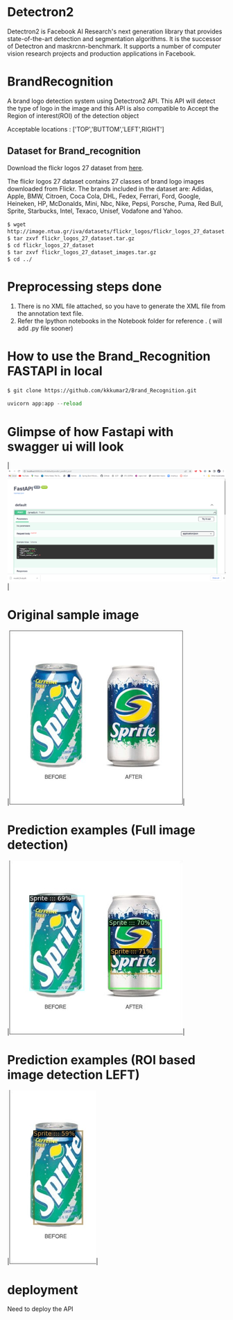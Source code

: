 # Detectron2

Detectron2 is Facebook AI Research's next generation library that provides state-of-the-art detection and segmentation algorithms. It is the successor of Detectron and maskrcnn-benchmark. It supports a number of computer vision research projects and production applications in Facebook.


# BrandRecognition

A brand logo detection system using Detectron2 API. This API will detect the type of logo in the image and this API is also compatible to Accept the Region of interest(ROI) of the detection object 

Acceptable locations : ['TOP','BUTTOM','LEFT',RIGHT']

## Dataset for Brand_recognition

 Download the flickr logos 27 dataset from [here](http://image.ntua.gr/iva/datasets/flickr_logos/).

   The flickr logos 27 dataset contains 27 classes of brand logo images downloaded from Flickr. The brands included in the dataset are: Adidas, Apple, BMW, Citroen, Coca Cola, DHL, Fedex, Ferrari, Ford, Google, Heineken, HP, McDonalds, Mini, Nbc, Nike, Pepsi, Porsche, Puma, Red Bull, Sprite, Starbucks, Intel, Texaco, Unisef, Vodafone and Yahoo.

   ```shell
   $ wget http://image.ntua.gr/iva/datasets/flickr_logos/flickr_logos_27_dataset.tar.gz
   $ tar zxvf flickr_logos_27_dataset.tar.gz
   $ cd flickr_logos_27_dataset
   $ tar zxvf flickr_logos_27_dataset_images.tar.gz
   $ cd ../
   ```

# Preprocessing steps done

1) There is no XML file attached, so you have to generate the XML file from the annotation text file.
2) Refer the Ipython notebooks in the Notebook folder for reference . ( will add .py file sooner)

# How to use the Brand_Recognition FASTAPI in local

   ```bash
   $ git clone https://github.com/kkkumar2/Brand_Recognition.git
   ```
   ```python
   uvicorn app:app --reload
   ``` 
# Glimpse of how Fastapi with swagger ui will look

|![example1](api.PNG)|

# Original sample image

|![example1](input.jpg)|

# Prediction examples (Full image detection)

|![example1](output.jpg)|

# Prediction examples (ROI based image detection LEFT)

|![example1](output2.jpg)|

# deployment

Need to deploy the API